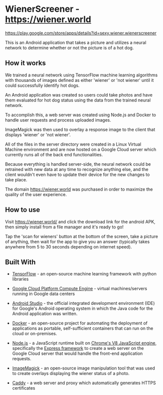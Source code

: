 # WienerScreener - https://wiener.world
https://play.google.com/store/apps/details?id=sexy.wiener.wienerscreener

This is an Android application that takes a picture and utilizes a neural network to determine whether or not the picture is of a hot dog.

## How it works
We trained a neural network using TensorFlow machine learning algorithms with thousands of images defined as either 'wiener' or 'not wiener' until it could successfully identify hot dogs.

An Android application was created so users could take photos and have them evaluated for hot dog status using the data from the trained neural network.

To accomplish this, a web server was created using Node.js and Docker to handle user requests and process uploaded images.

ImageMagick was then used to overlay a response image to the client that displays 'wiener' or 'not wiener'.

All of the files in the server directory were created in a Linux Virtual Machine environment and are now hosted on a Google Cloud server which currently runs all of the back end functionalities.

Because everything is handled server-side, the neural network could be retrained with new data at any time to recognize anything else, and the client wouldn't even have to update their device for the new changes to take place.

The domain https://wiener.world was purchased in order to maximize the quality of the user experience.

## How to use
Visit https://wiener.world/ and click the download link for the android APK, then simply install from a file manager and it's ready to go!

Tap the 'scan for wieners' button at the bottom of the screen, take a picture of anything, then wait for the app to give you an answer (typically takes anywhere from 5 to 30 seconds depending on internet speed).

## Built With
* [TensorFlow](https://www.tensorflow.org/) - an open-source machine learning framework with python libraries

* [Google Cloud Platform Compute Engine](https://cloud.google.com/) - virtual machines/servers running in Google data centers

* [Android Studio](https://developer.android.com/studio/index.html) - the official integrated development environment (IDE) for Google's Android operating system in which the Java code for the Android application was written.

* [Docker](https://www.docker.com/) - an open-source project for automating the deployment of applications as portable, self-sufficient containers that can run on the cloud or on-premises.

* [Node.js](https://nodejs.org/en/) - a JavaScript runtime built on [Chrome's V8 JavaScript engine](https://developers.google.com/v8/), specifically the [Express framework](https://expressjs.com/) to create a web server on the Google Cloud server that would handle the front-end application requests.

* [ImageMagick](https://www.imagemagick.org/script/index.php) - an open-source image manipulation tool that was used to create overlays displaying the wiener status of a photo.

* [Caddy](https://caddyserver.com/) - a web server and proxy which automatically generates HTTPS certificates

